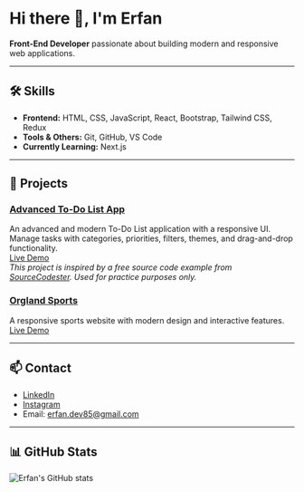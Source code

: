 # Hi there 👋, I'm Erfan
**Front-End Developer** passionate about building modern and responsive web applications.

---

## 🛠 Skills
- **Frontend:** HTML, CSS, JavaScript, React, Bootstrap, Tailwind CSS, Redux  
- **Tools & Others:** Git, GitHub, VS Code
- **Currently Learning:** Next.js
---

## 🚀 Projects

### [Advanced To-Do List App](https://github.com/erfan-web/advanced-todo-list-app)
An advanced and modern To-Do List application with a responsive UI.  
Manage tasks with categories, priorities, filters, themes, and drag-and-drop functionality.  
[Live Demo](https://erfan-web.github.io/advanced-todo-list-app/)  
*This project is inspired by a free source code example from [SourceCodester](https://www.sourcecodester.com). Used for practice purposes only.*

### [Orgland Sports](https://github.com/erfan-web/orglandsports)
A responsive sports website with modern design and interactive features.  
[Live Demo](https://orgland-sports.vercel.app)

---

## 📫 Contact
- [LinkedIn](https://www.linkedin.com/in/erfan-dev)  
- [Instagram](https://www.instagram.com/erfanahmadi.dev)  
- Email: erfan.dev85@gmail.com  

---

## 📊 GitHub Stats
![Erfan's GitHub stats](https://github-readme-stats.vercel.app/api?username=erfan-web&show_icons=true&theme=radical)
